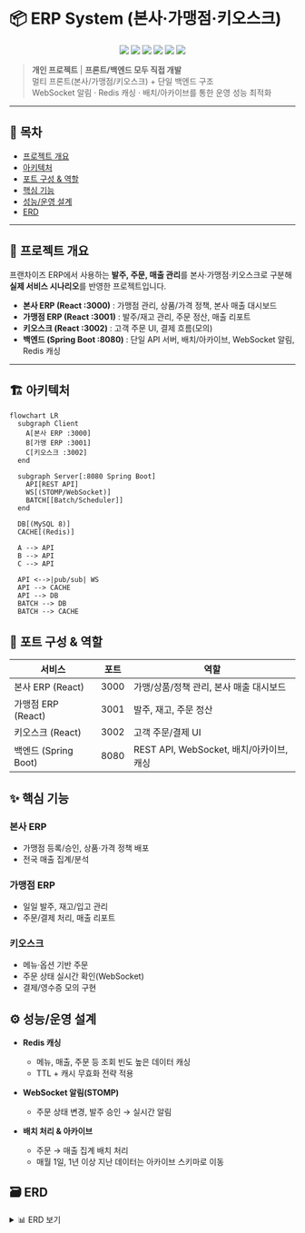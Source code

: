 # 📦 ERP System (본사·가맹점·키오스크)

<p align="center">
  <img src="https://img.shields.io/badge/React-18-61DAFB?logo=react&logoColor=000"/> 
  <img src="https://img.shields.io/badge/Spring%20Boot-3.x-6DB33F?logo=springboot&logoColor=fff"/>
  <img src="https://img.shields.io/badge/MySQL-8.0-4479A1?logo=mysql&logoColor=fff"/>
  <img src="https://img.shields.io/badge/Redis-7.x-DC382D?logo=redis&logoColor=fff"/>
  <img src="https://img.shields.io/badge/WebSocket-STOMP-0A66C2?logo=apachekafka&logoColor=fff"/>
  <img src="https://img.shields.io/badge/Build-Gradle-02303A?logo=gradle&logoColor=fff"/>
</p>

> **개인 프로젝트** | **프론트/백엔드 모두 직접 개발**  
> 멀티 프론트(본사/가맹점/키오스크) + 단일 백엔드 구조  
> WebSocket 알림 · Redis 캐싱 · 배치/아카이브를 통한 운영 성능 최적화

---

## 🧭 목차
- [프로젝트 개요](#-프로젝트-개요)
- [아키텍처](#-아키텍처)
- [포트 구성 & 역할](#-포트-구성--역할)
- [핵심 기능](#-핵심-기능)
- [성능/운영 설계](#-성능운영-설계)
- [ERD](#-erd)

---

## 🎯 프로젝트 개요
프랜차이즈 ERP에서 사용하는 **발주, 주문, 매출 관리**를 본사·가맹점·키오스크로 구분해 **실제 서비스 시나리오**를 반영한 프로젝트입니다.  
- **본사 ERP (React :3000)** : 가맹점 관리, 상품/가격 정책, 본사 매출 대시보드  
- **가맹점 ERP (React :3001)** : 발주/재고 관리, 주문 정산, 매출 리포트  
- **키오스크 (React :3002)** : 고객 주문 UI, 결제 흐름(모의)  
- **백엔드 (Spring Boot :8080)** : 단일 API 서버, 배치/아카이브, WebSocket 알림, Redis 캐싱

---

## 🏗 아키텍처
```mermaid
flowchart LR
  subgraph Client
    A[본사 ERP :3000]
    B[가맹 ERP :3001]
    C[키오스크 :3002]
  end

  subgraph Server[:8080 Spring Boot]
    API[REST API]
    WS[(STOMP/WebSocket)]
    BATCH[[Batch/Scheduler]]
  end

  DB[(MySQL 8)]
  CACHE[(Redis)]

  A --> API
  B --> API
  C --> API

  API <-->|pub/sub| WS
  API --> CACHE
  API --> DB
  BATCH --> DB
  BATCH --> CACHE
```

## 🔌 포트 구성 & 역할
| 서비스 | 포트 | 역할 |
|--------|------|--------------------------------|
| 본사 ERP (React) | 3000 | 가맹/상품/정책 관리, 본사 매출 대시보드 |
| 가맹점 ERP (React) | 3001 | 발주, 재고, 주문 정산 |
| 키오스크 (React) | 3002 | 고객 주문/결제 UI |
| 백엔드 (Spring Boot) | 8080 | REST API, WebSocket, 배치/아카이브, 캐싱 |

## ✨ 핵심 기능
### 본사 ERP
- 가맹점 등록/승인, 상품·가격 정책 배포
- 전국 매출 집계/분석

### 가맹점 ERP
- 일일 발주, 재고/입고 관리
- 주문/결제 처리, 매출 리포트

### 키오스크
- 메뉴·옵션 기반 주문
- 주문 상태 실시간 확인(WebSocket)
- 결제/영수증 모의 구현

## ⚙️ 성능/운영 설계
- **Redis 캐싱**
  - 메뉴, 매출, 주문 등 조회 빈도 높은 데이터 캐싱
  - TTL + 캐시 무효화 전략 적용

- **WebSocket 알림(STOMP)**
  - 주문 상태 변경, 발주 승인 → 실시간 알림

- **배치 처리 & 아카이브**
  - 주문 → 매출 집계 배치 처리
  - 매월 1일, 1년 이상 지난 데이터는 아카이브 스키마로 이동

## 🗃 ERD
<details>
  <summary>📊 ERD 보기</summary>

  ![ERD](docs/erd.png)

  - 핵심 테이블: `branches`, `menus`, `orders`, `order_items`,  
    `sales_daily`, `inventory`, `purchase_orders` …
</details>
